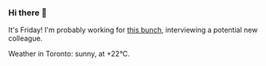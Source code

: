 ### Hi there :wave:

It's Friday! I'm probably working for [this bunch](https://github.com/kohofinancial), interviewing a potential new colleague.

Weather in Toronto: sunny, at +22°C.
